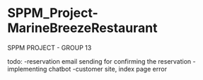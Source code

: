 # SPPM_Project-MarineBreezeRestaurant
SPPM PROJECT - GROUP 13

todo:
-reservation email sending for confirming the reservation
-implementing chatbot
-customer site, index page error
